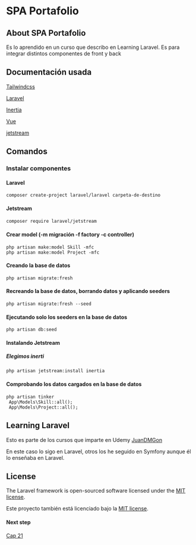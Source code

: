 # SPA Portafolio

## About SPA Portafolio

Es lo aprendido en un curso que describo en Learning Laravel.
Es para integrar distintos componentes de front y back

## Documentación usada

[Tailwindcss](https://tailwindcss.com/docs/installation)

[Laravel](https://laravel.com/docs/8.x/installation)

[Inertia](https://inertiajs.com/)

[Vue](https://vuejs.org/guide/introduction.html)

[jetstream](https://jetstream.laravel.com/3.x/introduction.html)

## Comandos

### Instalar componentes
#### Laravel
```
composer create-project laravel/laravel carpeta-de-destino
```

#### Jetstream
```bash
composer require laravel/jetstream
```
#### Crear model (-m migración -f factory -c controller)
```
php artisan make:model Skill -mfc
php artisan make:model Project -mfc
```

#### Creando la base de datos
```
php artisan migrate:fresh
```
#### Recreando la base de datos, borrando datos y aplicando seeders
```
php artisan migrate:fresh --seed
```
#### Ejecutando solo los seeders en la base de datos
```
php artisan db:seed
```

#### Instalando Jetstream
##### Elegimos inerti
```bash
php artisan jetstream:install inertia
```

#### Comprobando los datos cargados en la base de datos
```
php artisan tinker
 App\Models\Skill::all();
 App\Models\Project::all();
```


## Learning Laravel

Esto es parte de los cursos que imparte en Udemy [JuanDMGon](https://www.udemy.com/user/juandavidmezagonzlez/)

En este caso lo sigo en Laravel, otros los he seguido en Symfony aunque él lo enseñaba en Laravel.

## License

The Laravel framework is open-sourced software licensed under the [MIT license](https://opensource.org/licenses/MIT).

Este proyecto también está licenciado bajo la [MIT license](https://opensource.org/licenses/MIT). 


#### Next step

[Cap 21](https://www.udemy.com/course/usa-laravel-y-crea-un-spa-con-vue-intertia-y-tailwind-css/learn/lecture/31415732#questions)

